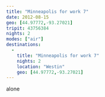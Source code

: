 ```yaml
---
title: "Minneapolis for work 7"
date: 2012-08-15
geo: [44.97772,-93.27021]
tripit: 43756384
nights: 2
modes: ["air"]
destinations:
  -
    title: "Minneapolis for work 7"
    nights: 2
    location: "Westin"
    geo: [44.97772,-93.27021]
---
```


alone
